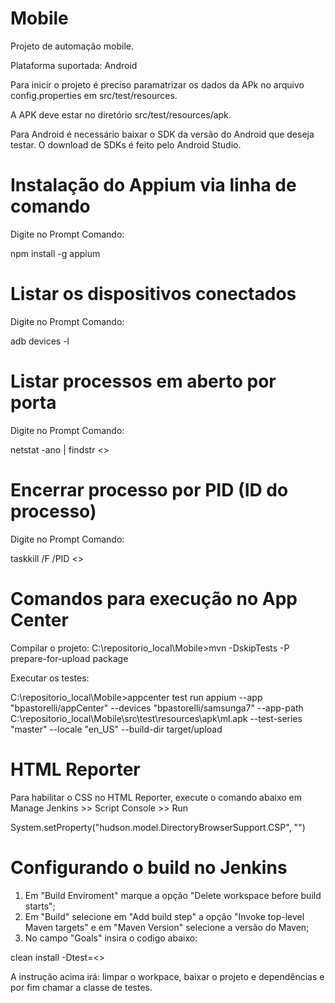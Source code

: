 # Mobile
Projeto de automação mobile.

Plataforma suportada: Android

Para inicir o projeto é preciso paramatrizar os dados da APk no arquivo config.properties em src/test/resources.

A APK deve estar no diretório src/test/resources/apk.

Para Android é necessário baixar o SDK da versão do Android que deseja testar. O download de SDKs é feito pelo Android Studio.

# Instalação do Appium via linha de comando

Digite no Prompt Comando:

npm install -g appium

# Listar os dispositivos conectados

Digite no Prompt Comando:

adb devices -l

# Listar processos em aberto por porta

Digite no Prompt Comando:

netstat -ano | findstr <<porta>>

# Encerrar processo por PID (ID do processo)

Digite no Prompt Comando:

taskkill  /F  /PID  <<PID>>

# Comandos para execução no App Center

Compilar o projeto:
C:\repositorio_local\Mobile>mvn -DskipTests -P prepare-for-upload package

Executar os testes:

C:\repositorio_local\Mobile>appcenter test run appium --app "bpastorelli/appCenter" --devices "bpastorelli/samsunga7" --app-path C:\repositorio_local\Mobile\src\test\resources\apk\ml.apk --test-series "master" --locale "en_US" --build-dir target/upload

# HTML Reporter
Para habilitar o CSS no HTML Reporter, execute o comando abaixo em Manage Jenkins >> Script Console >> Run

System.setProperty("hudson.model.DirectoryBrowserSupport.CSP", "")

# Configurando o build no Jenkins

1) Em "Build Enviroment" marque a opção "Delete workspace before build starts";
2) Em "Build" selecione em "Add build step" a opção "Invoke top-level Maven targets" e em "Maven Version" selecione a versão do Maven;
3) No campo "Goals" insira o codigo abaixo:

clean
install
-Dtest=<<ClasseTest>>

A instrução acima irá: limpar o workpace, baixar o projeto e dependências e por fim chamar a classe de testes.




